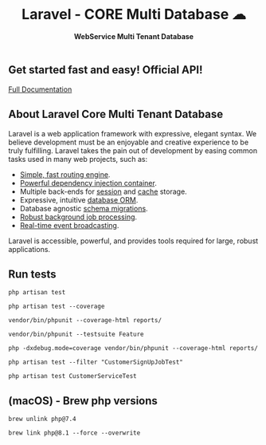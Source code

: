 <div align="center">
  <br>
  <h1>Laravel - CORE Multi Database ☁</h1>
  <strong>WebService Multi Tenant Database</strong>
</div>
<br>

## Get started fast and easy! Official API!

<p align="left">
  <a href="#">Full Documentation</a>
</p>

## About Laravel Core Multi Tenant Database

Laravel is a web application framework with expressive, elegant syntax. We believe development must be an enjoyable and creative experience to be truly fulfilling. Laravel takes the pain out of development by easing common tasks used in many web projects, such as:

- [Simple, fast routing engine](https://laravel.com/docs/routing).
- [Powerful dependency injection container](https://laravel.com/docs/container).
- Multiple back-ends for [session](https://laravel.com/docs/session) and [cache](https://laravel.com/docs/cache) storage.
- Expressive, intuitive [database ORM](https://laravel.com/docs/eloquent).
- Database agnostic [schema migrations](https://laravel.com/docs/migrations).
- [Robust background job processing](https://laravel.com/docs/queues).
- [Real-time event broadcasting](https://laravel.com/docs/broadcasting).

Laravel is accessible, powerful, and provides tools required for large, robust applications.

## Run tests

`php artisan test`

`php artisan test --coverage`

`vendor/bin/phpunit --coverage-html reports/`

`vendor/bin/phpunit --testsuite Feature`

`php -dxdebug.mode=coverage vendor/bin/phpunit --coverage-html reports/`

`php artisan test --filter "CustomerSignUpJobTest"`

`php artisan test CustomerServiceTest`

## (macOS) - Brew php versions

`brew unlink php@7.4`

`brew link php@8.1 --force --overwrite`
